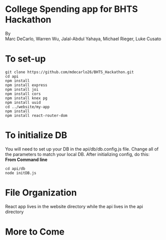 # College Spending app for BHTS Hackathon  
By  
Marc DeCarlo, Warren Wu, Jalal-Abdul Yahaya, Michael Rieger, Luke Cusato  

# To set-up  
```  
git clone https://github.com/mdecarlo26/BHTS_Hackathon.git  
cd api  
npm install  
npm install express  
npm install joi  
npm install cors  
npm install knex pg  
npm install uuid  
cd ../website/my-app
npm install  
npm install react-router-dom  
```  

# To initialize DB  
You will need to set up your DB in the api/db/db.config.js file. Change all of the parameters to match your local DB. After initializing config, do this: 
**From Command line**  
```  
cd api/db
node initDB.js
```  
 


# File Organization  
React app lives in the website directory while the api lives in the api directory  


# More to Come